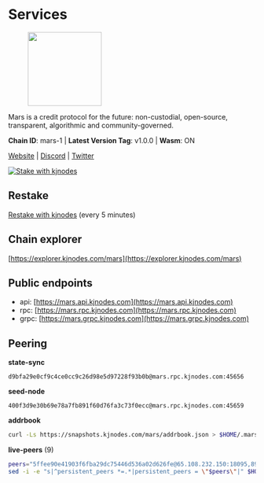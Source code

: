 # Services

<figure><img src="https://raw.githubusercontent.com/kj89/testnet_manuals/main/pingpub/logos/mars.png" width="150" alt=""><figcaption></figcaption></figure>

Mars is a credit protocol for the future: non-custodial,  open-source, transparent, algorithmic and community-governed.

**Chain ID**: mars-1 | **Latest Version Tag**: v1.0.0 | **Wasm**: ON

[Website](https://marsprotocol.io) | [Discord](https://discord.gg/marsprotocol) | [Twitter](https://twitter.com/mars_protocol)

[![Stake with kjnodes](https://i.ibb.co/cr44Q8j/button-stake-with-kjnodes.png)](https://restake.app/mars/marsvaloper1p9t4gr40rnpdwqacxgcqp7ffrfw908nu020g4n)

## Restake

[Restake with kjnodes](https://restake.app/mars/marsvaloper1p9t4gr40rnpdwqacxgcqp7ffrfw908nu020g4n) (every 5 minutes)
## Chain explorer
[https://explorer.kjnodes.com/mars](https://explorer.kjnodes.com/mars)

## Public endpoints

* api: [https://mars.api.kjnodes.com](https://mars.api.kjnodes.com)
* rpc: [https://mars.rpc.kjnodes.com](https://mars.rpc.kjnodes.com)
* grpc: [https://mars.grpc.kjnodes.com](https://mars.grpc.kjnodes.com)

## Peering

**state-sync**

```text
d9bfa29e0cf9c4ce0cc9c26d98e5d97228f93b0b@mars.rpc.kjnodes.com:45656
```

**seed-node**

```text
400f3d9e30b69e78a7fb891f60d76fa3c73f0ecc@mars.rpc.kjnodes.com:45659
```

**addrbook**
```bash
curl -Ls https://snapshots.kjnodes.com/mars/addrbook.json > $HOME/.mars/config/addrbook.json
```

**live-peers** (9)
```bash
peers="5ffee90e41903f6fba29dc75446d536a02d626fe@65.108.232.150:18095,894d4d9dd0df037afaef0f871ad14cd2dced2d33@65.108.238.61:23656,d9bfa29e0cf9c4ce0cc9c26d98e5d97228f93b0b@65.109.88.38:45656,2707fa9064faa355fc98795361c2d9a3fa7514fc@185.232.69.25:26656,38edf28452ebc41f661d91b6613563c864f4c72e@35.228.114.46:26656,e1b058e5cfa2b836ddaa496b10911da62dcf182e@65.21.136.170:55656,d10e5704f3c8e9dd6ef42445e4b88bb57d0a8289@65.108.8.247:18556,1616af7456f519a0f2360adcad45d4bb9d39c92d@146.59.85.222:26656,66fbae56ce70f466194883bb4962a5778916439a@185.188.250.24:45656"
sed -i -e "s|^persistent_peers *=.*|persistent_peers = \"$peers\"|" $HOME/.mars/config/config.toml
```
